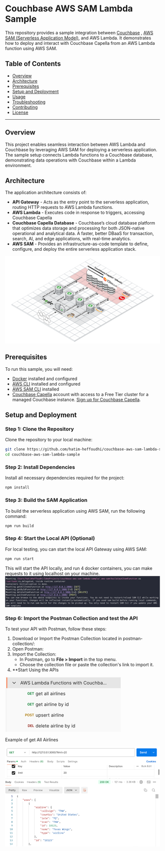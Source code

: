 # Couchbase AWS SAM Lambda Sample

This repository provides a sample integration between [Couchbase](https://www.couchbase.com/)
, [AWS SAM (Serverless Application Model)](https://aws.amazon.com/serverless/sam/), and AWS Lambda. It demonstrates how
to deploy and interact with Couchbase Capella from an AWS Lambda function using AWS SAM.

## Table of Contents

- [Overview](#overview)
- [Architecture](#architecture)
- [Prerequisites](#prerequisites)
- [Setup and Deployment](#setup-and-deployment)
- [Usage](#usage)
- [Troubleshooting](#troubleshooting)
- [Contributing](#contributing)
- [License](#license)

---

## Overview

This project enables seamless interaction between AWS Lambda and Couchbase by leveraging AWS SAM for deploying a
serverless application. The sample setup connects Lambda functions to a Couchbase database, demonstrating data
operations with Couchbase within a Lambda environment.

## Architecture

The application architecture consists of:

- **API Gateway** - Acts as the entry point to the serverless application, routing HTTP requests to AWS Lambda
  functions.
- **AWS Lambda** - Executes code in response to triggers, accessing Couchbase Capella
- **Couchbase Capella Database** - Couchbase’s cloud database platform that optimizes data storage and processing for
  both
  JSON-native operational and analytical data. A faster, better DBaaS for transaction, search, AI, and edge
  applications, with real-time analytics.
- **AWS SAM** - Provides an infrastructure-as-code template to define, configure, and deploy the entire serverless
  application stack.

![](images/image_serverless_schema_grille.png)

## Prerequisites

To run this sample, you will need:

- [Docker](https://docs.docker.com/engine/install/) installed and configured
- [AWS CLI](https://aws.amazon.com/cli/) installed and configured
- [AWS SAM CLI](https://docs.aws.amazon.com/serverless-application-model/latest/developerguide/what-is-sam.html)
  installed
- [Couchbase Capella](https://www.couchbase.com/products/capella/) account with access to a Free Tier cluster for a
  managed Couchbase instance. [Sign up for Couchbase Capella](https://cloud.couchbase.com/sign-in).

## Setup and Deployment

### Step 1: Clone the Repository

Clone the repository to your local machine:

```bash
git clone https://github.com/hatim-heffoudhi/couchbase-aws-sam-lambda-sample.git
cd couchbase-aws-sam-lambda-sample
```

### Step 2: Install Dependencies

Install all necessary dependencies required for the project:

```bash
npm install
```

### Step 3: Build the SAM Application

To build the serverless application using AWS SAM, run the following command:

```bash
npm run build
```

### Step 4: Start the Local API (Optional)

For local testing, you can start the local API Gateway using AWS SAM:

```bash
npm run start
```

This will start the API locally, and run 4 docker containers, you can make requests to it using localhost on your
machine.
![](images/run_api.png)

### Step 6: Import the Postman Collection and test the API

To test your API with Postman, follow these steps:

1. Download or Import the Postman Collection located in postman-collection/:
2. Open Postman:
3. Import the Collection:
   - In Postman, go to **File > Import** in the top menu.
   - Choose the collection file or paste the collection's link to import it.
4. **Start Using the APIs

![](images/img.png)

Example of get All Airlines

![](images/all_airlines.png)

